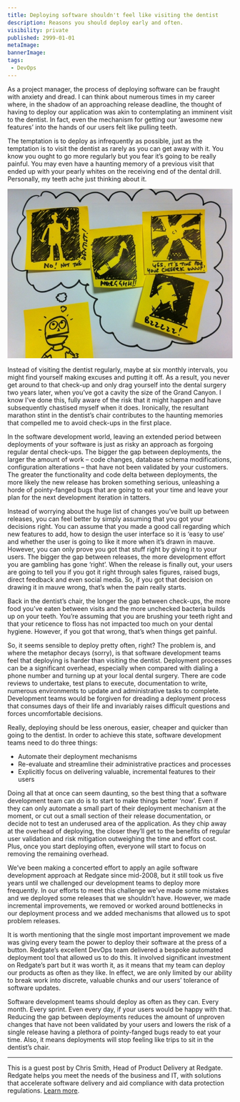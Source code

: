 ```yaml
---
title: Deploying software shouldn't feel like visiting the dentist
description: Reasons you should deploy early and often.
visibility: private
published: 2999-01-01
metaImage:
bannerImage:
tags:
 - DevOps
---
```


As a project manager, the process of deploying software can be fraught with anxiety and dread. I can think about numerous times in my career where, in the shadow of an approaching release deadline, the thought of having to deploy our application was akin to contemplating an imminent visit to the dentist. In fact, even the mechanism for getting our ‘awesome new features’ into the hands of our users felt like pulling teeth.

The temptation is to deploy as infrequently as possible, just as the temptation is to visit the dentist as rarely as you can get away with it. You know you ought to go more regularly but you fear it’s going to be really painful. You may even have a haunting memory of a previous visit that ended up with your pearly whites on the receiving end of the dental drill. Personally, my teeth ache just thinking about it.

![](post-its.png "width=500")

Instead of visiting the dentist regularly, maybe at six monthly intervals, you might find yourself making excuses and putting it off. As a result, you never get around to that check-up and only drag yourself into the dental surgery two years later, when you’ve got a cavity the size of the Grand Canyon. I know I’ve done this, fully aware of the risk that it might happen and have subsequently chastised myself when it does. Ironically, the resultant marathon stint in the dentist’s chair contributes to the haunting memories that compelled me to avoid check-ups in the first place.

In the software development world, leaving an extended period between deployments of your software is just as risky an approach as forgoing regular dental check-ups. The bigger the gap between deployments, the larger the amount of work – code changes, database schema modifications, configuration alterations – that have not been validated by your customers. The greater the functionality and code delta between deployments, the more likely the new release has broken something serious, unleashing a horde of pointy-fanged bugs that are going to eat your time and leave your plan for the next development iteration in tatters.

Instead of worrying about the huge list of changes you’ve built up between releases, you can feel better by simply assuming that you got your decisions right. You can assume that you made a good call regarding which new features to add, how to design the user interface so it is ‘easy to use’ and whether the user is going to like it more when it’s drawn in mauve. However, you can only prove you got that stuff right by giving it to your users. The bigger the gap between releases, the more development effort you are gambling has gone ‘right’. When the release is finally out, your users are going to tell you if you got it right through sales figures, raised bugs, direct feedback and even social media. So, if you got that decision on drawing it in mauve wrong, that’s when the pain really starts.

Back in the dentist’s chair, the longer the gap between check-ups, the more food you’ve eaten between visits and the more unchecked bacteria builds up on your teeth. You’re assuming that you are brushing your teeth right and that your reticence to floss has not impacted too much on your dental hygiene. However, if you got that wrong, that’s when things get painful.

So, it seems sensible to deploy pretty often, right? The problem is, and where the metaphor decays (sorry), is that software development teams feel that deploying is harder than visiting the dentist. Deployment processes can be a significant overhead, especially when compared with dialing a phone number and turning up at your local dental surgery. There are code reviews to undertake, test plans to execute, documentation to write, numerous environments to update and administrative tasks to complete. Development teams would be forgiven for dreading a deployment process that consumes days of their life and invariably raises difficult questions and forces uncomfortable decisions.

Really, deploying should be less onerous, easier, cheaper and quicker than going to the dentist. In order to achieve this state, software development teams need to do three things:

- Automate their deployment mechanisms
- Re-evaluate and streamline their administrative practices and processes
- Explicitly focus on delivering valuable, incremental features to their users

Doing all that at once can seem daunting, so the best thing that a software development team can do is to start to make things better ‘now’. Even if they can only automate a small part of their deployment mechanism at the moment, or cut out a small section of their release documentation, or decide not to test an underused area of the application. As they chip away at the overhead of deploying, the closer they’ll get to the benefits of regular user validation and risk mitigation outweighing the time and effort cost. Plus, once you start deploying often, everyone will start to focus on removing the remaining overhead.

We’ve been making a concerted effort to apply an agile software development approach at Redgate since mid-2008, but it still took us five years until we challenged our development teams to deploy more frequently. In our efforts to meet this challenge we’ve made some mistakes and we deployed some releases that we shouldn’t have. However, we made incremental improvements, we removed or worked around bottlenecks in our deployment process and we added mechanisms that allowed us to spot problem releases.

It is worth mentioning that the single most important improvement we made was giving every team the power to deploy their software at the press of a button. Redgate’s excellent DevOps team delivered a bespoke automated deployment tool that allowed us to do this. It involved significant investment on Redgate’s part but it was worth it, as it means that my team can deploy our products as often as they like. In effect, we are only limited by our ability to break work into discrete, valuable chunks and our users’ tolerance of software updates.

Software development teams should deploy as often as they can. Every month. Every sprint. Even every day, if your users would be happy with that. Reducing the gap between deployments reduces the amount of unproven changes that have not been validated by your users and lowers the risk of a single release having a plethora of pointy-fanged bugs ready to eat your time. Also, it means deployments will stop feeling like trips to sit in the dentist’s chair.

---

This is a guest post by Chris Smith, Head of Product Delivery at Redgate. Redgate helps you meet the needs of the business and IT, with solutions that accelerate software delivery and aid compliance with data protection regulations. [Learn more](https://www.red-gate.com/).
